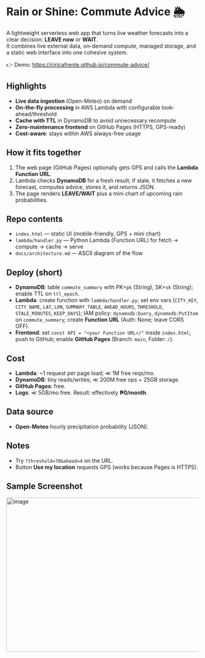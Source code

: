 # Rain or Shine: Commute Advice 🌦️

A lightweight serverless web app that turns live weather forecasts into a clear decision: **LEAVE now** or **WAIT**.  
It combines live external data, on-demand compute, managed storage, and a static web interface into one cohesive system.

👉 Demo: https://cjricafrente.github.io/commute-advice/

## Highlights
- **Live data ingestion** (Open-Meteo) on demand
- **On-the-fly processing** in AWS Lambda with configurable look-ahead/threshold
- **Cache with TTL** in DynamoDB to avoid unnecessary recompute
- **Zero-maintenance frontend** on GitHub Pages (HTTPS, GPS-ready)
- **Cost-aware**: stays within AWS always-free usage

## How it fits together
1. The web page (GitHub Pages) optionally gets GPS and calls the **Lambda Function URL**.
2. Lambda checks **DynamoDB** for a fresh result; if stale, it fetches a new forecast, computes advice, stores it, and returns JSON.
3. The page renders **LEAVE/WAIT** plus a mini chart of upcoming rain probabilities.

## Repo contents
- `index.html` — static UI (mobile-friendly, GPS + mini chart)
- `lambda/handler.py` — Python Lambda (Function URL) for fetch → compute → cache → serve
- `docs/architecture.md` — ASCII diagram of the flow

## Deploy (short)
- **DynamoDB**: table `commute_summary` with PK=`pk` (String), SK=`sk` (String); enable TTL on `ttl_epoch`.
- **Lambda**: create function with `lambda/handler.py`; set env vars (`CITY_KEY`, `CITY_NAME`, `LAT`, `LON`, `SUMMARY_TABLE`, `AHEAD_HOURS`, `THRESHOLD`, `STALE_MINUTES`, `KEEP_DAYS`); IAM policy: `dynamodb:Query`, `dynamodb:PutItem` on `commute_summary`; create **Function URL** (Auth: None; leave CORS OFF).
- **Frontend**: set `const API = "<your Function URL>/"` inside `index.html`; push to GitHub; enable **GitHub Pages** (Branch: `main`, Folder: `/`).

## Cost
- **Lambda**: ~1 request per page load; ≪ 1M free reqs/mo.
- **DynamoDB**: tiny reads/writes; ≪ 200M free ops + 25GB storage.
- **GitHub Pages**: free.
- **Logs**: ≪ 5GB/mo free.
Result: effectively **₱0/month**.

## Data source
- **Open-Meteo** hourly precipitation probability (JSON).

## Notes
- Try `?threshold=70&ahead=4` on the URL.
- Button **Use my location** requests GPS (works because Pages is HTTPS).

## Sample Screenshot
<img width="1193" height="404" alt="image" src="https://github.com/user-attachments/assets/a40b6442-ee88-4188-8358-46cc1d2b242f" />

